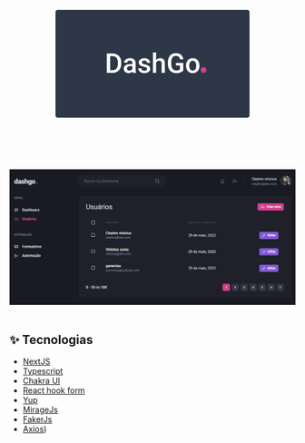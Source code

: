 <h1 align="center"> 
    <br />
    <img alt="DashGo App" src="dashgo.png" />
    <br>
    <br>
</h1>

  <br>

![App Screenshot](dash_screen.png)
<br>
<br>

## ✨ Tecnologias

- [NextJS](https://nextjs.org/)
- [Typescript](https://www.typescriptlang.org)
- [Chakra UI](https://chakra-ui.com/)
- [React hook form](https://react-hook-form.com/)
- [Yup](https://github.com/jquense/yup)
- [MirageJs](https://miragejs.com/)
- [FakerJs](https://fakerjs.dev/)
- [Axios](https://axios-http.com/))
